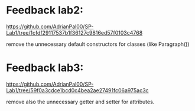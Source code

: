 # Feedback lab2:
https://github.com/AdrianPal00/SP-Lab1/tree/1cfdf29117537b1f36127c9816ed57f0103c4768

remove the unnecessary default constructors for classes (like Paragraph())
# Feedback lab3:
https://github.com/AdrianPal00/SP-Lab1/tree/59f0a3cdce1bcd0c4bea2ae27491fc06a975ac3c

remove also the unnecessary getter and setter for attributes.
